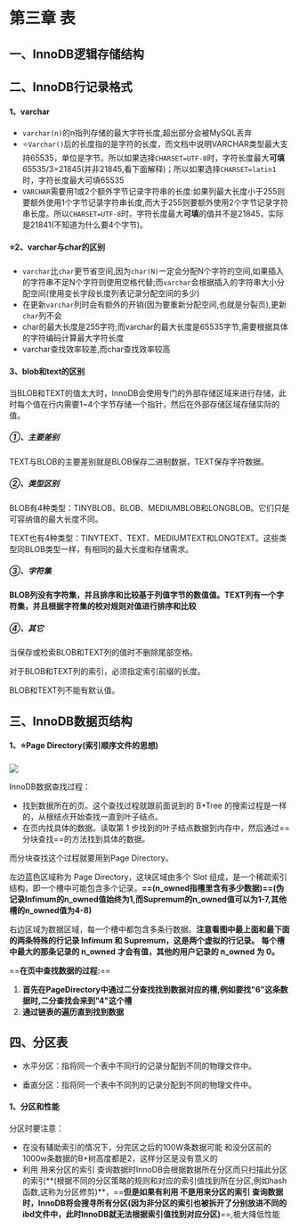 # 第三章 表

## 一、InnoDB逻辑存储结构

## 二、InnoDB行记录格式

#### 1、varchar

* `varchar(n)`的n指列存储的最大字符长度,超出部分会被MySQL丢弃
* ⭐`Varchar()`后的长度指的是字符的长度，而文档中说明VARCHAR类型最大支持65535，单位是字节。所以如果选择`CHARSET=UTF-8`时，字符长度最大**可填**65535/3=21845(并非21845,看下面解释)；所以如果选择`CHARSET=latin1`时，字符长度最大可填65535
* `VARCHAR`需要用1或2个额外字节记录字符串的长度:如果列最大长度小于255则要额外使用1个字节记录字符串长度,而大于255则要额外使用2个字节记录字符串长度。所以`CHARSET=UTF-8`时，字符长度最大**可填**的值并不是21845，实际是21841(不知道为什么要4个字节)。

#### ⭐2、varchar与char的区别

* `varchar`比`char`更节省空间,因为`char(N)`一定会分配N个字符的空间,如果插入的字符串不足N个字符则使用空格代替;而`varchar`会根据插入的字符串大小分配空间(使用变长字段长度列表记录分配空间的多少)
* 在更新`varchar`列时会有额外的开销(因为要重新分配空间,也就是分裂页),更新`char`列不会
* char的最大长度是255字符;而varchar的最大长度是65535字节,需要根据具体的字符编码计算最大字符长度
* varchar查找效率较差,而char查找效率较高

#### 3、blob和text的区别

当BLOB和TEXT的值太大时，InnoDB会使用专门的外部存储区域来进行存储，此时每个值在行内需要1~4个字节存储一个指针，然后在外部存储区域存储实际的值。

##### ①、主要差别

TEXT与BLOB的主要差别就是BLOB保存二进制数据，TEXT保存字符数据。

##### ②、类型区别

BLOB有4种类型：TINYBLOB、BLOB、MEDIUMBLOB和LONGBLOB。它们只是可容纳值的最大长度不同。

TEXT也有4种类型：TINYTEXT、TEXT、MEDIUMTEXT和LONGTEXT。这些类型同BLOB类型一样，有相同的最大长度和存储需求。

##### ③、字符集

**BLOB列没有字符集，并且排序和比较基于列值字节的数值值。TEXT列有一个字符集，并且根据字符集的校对规则对值进行排序和比较**

##### ④、其它

当保存或检索BLOB和TEXT列的值时不删除尾部空格。

对于BLOB和TEXT列的索引，必须指定索引前缀的长度。

BLOB和TEXT列不能有默认值。

## 三、InnoDB数据页结构

#### 1、⭐Page Directory(索引顺序文件的思想)

![](E:\Typora\resources\MySQL\微信截图_20191105162902.png)

InnoDB数据查找过程：

- 找到数据所在的页。这个查找过程就跟前面说到的 B+Tree 的搜索过程是一样的，从根结点开始查找一直到叶子结点。
- 在页内找具体的数据。读取第 1 步找到的叶子结点数据到内存中，然后通过==分块查找==的方法找到具体的数据。

而分块查找这个过程就要用到Page Directory。

左边蓝色区域称为 Page Directory，这块区域由多个 Slot 组成，是一个稀疏索引结构，即一个槽中可能包含多个记录。**==(n_owned指槽里含有多少数据)==(伪记录Infimum的n_owned值始终为1,而Supremum的n_owned值可以为1-7,其他槽的n_owned值为4-8)**

右边区域为数据区域，每一个槽中都包含多条行数据。**注意看图中最上面和最下面的两条特殊的行记录 Infimum 和 Supremum，这是两个虚拟的行记录。** **每个槽中最大的那条记录的 n_owned 才会有值，其他的用户记录的 n_owned 为 0。**

==**在页中查找数据的过程:**==

1. **首先在PageDirectory中通过二分查找找到数据对应的槽,例如要找"6"这条数据时,二分查找会来到"4"这个槽**
2. **通过链表的遍历直到找到数据**

## 四、分区表

* 水平分区：指将同一个表中不同行的记录分配到不同的物理文件中。

* 垂直分区：指将同一个表中不同列的记录分配到不同的物理文件中。

#### 1、分区和性能

分区时要注意：

* 在没有辅助索引的情况下，分完区之后的100W条数据可能 和没分区前的1000w条数据的B+树高度都是2，这样分区是没有意义的
* 利用 用来分区的索引 查询数据时InnoDB会根据数据所在分区而只扫描此分区的索引**(根据不同的分区策略的规则和对应的索引值找到所在分区,例如hash函数,这称为分区修剪)**，==**但是如果有利用 不是用来分区的索引 查询数据时，InnoDB将会搜寻所有分区(因为非分区的索引也被拆开了分别放进不同的ibd文件中，此时InnoDB就无法根据索引值找到对应分区)**==,极大降低性能